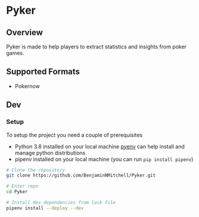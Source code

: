# Pyker


## Overview
Pyker is made to help players to extract statistics and insights from poker games.

## Supported Formats
- Pokernow

## Dev

### Setup
To setup the project you need a couple of prerequisites

- Python 3.8 installed on your local machine [pyenv](https://realpython.com/intro-to-pyenv/#installing-pyenv) can help install and manage python distributions
- pipenv installed on your local machine (you can run `pip install pipenv`)


```bash
# Clone the repository
git clone https://github.com/BenjaminNMitchell/Pyker.git

# Enter repo
cd Pyker

# Install dev dependencies from lock file
pipenv install --deploy --dev
```